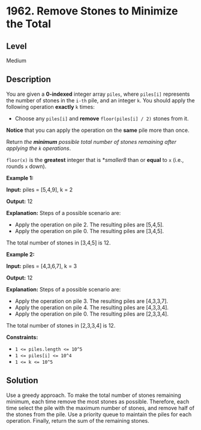 # 1962. Remove Stones to Minimize the Total
## Level
Medium

## Description
You are given a **0-indexed** integer array `piles`, where `piles[i]` represents the number of stones in the `i-th` pile, and an integer `k`. You should apply the following operation **exactly** `k` times:

* Choose any `piles[i]` and **remove** `floor(piles[i] / 2)` stones from it.

**Notice** that you can apply the operation on the **same** pile more than once.

Return *the **minimum** possible total number of stones remaining after applying the `k` operations*.

`floor(x)` is the **greatest** integer that is **smaller8* than or **equal** to `x` (i.e., rounds `x` down).

**Example 1:**

**Input:** piles = [5,4,9], k = 2

**Output:** 12

**Explanation:** Steps of a possible scenario are:
- Apply the operation on pile 2. The resulting piles are [5,4,5].
- Apply the operation on pile 0. The resulting piles are [3,4,5].

The total number of stones in [3,4,5] is 12.

**Example 2:**

**Input:** piles = [4,3,6,7], k = 3

**Output:** 12

**Explanation:** Steps of a possible scenario are:
- Apply the operation on pile 3. The resulting piles are [4,3,3,7].
- Apply the operation on pile 4. The resulting piles are [4,3,3,4].
- Apply the operation on pile 0. The resulting piles are [2,3,3,4].

The total number of stones in [2,3,3,4] is 12.

**Constraints:**

* `1 <= piles.length <= 10^5`
* `1 <= piles[i] <= 10^4`
* `1 <= k <= 10^5`

## Solution
Use a greedy approach. To make the total number of stones remaining minimum, each time remove the most stones as possible. Therefore, each time select the pile with the maximum number of stones, and remove half of the stones from the pile. Use a priority queue to maintain the piles for each operation. Finally, return the sum of the remaining stones.
